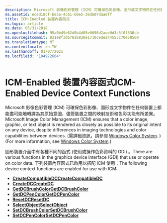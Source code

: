 ```yaml
---
description: Microsoft 影像色彩管理 (ICM) 可確保色彩影像、圖形或文字物件在任何裝置上都能盡可能地轉譯為其原始意圖，儘管裝置之間的映射技術和色彩功能有所差異。
ms.assetid: eced18cf-be5a-4c61-b0e5-36d607daa6ff
title: ICM-Enabled 裝置內容函式
ms.topic: article
ms.date: 05/31/2018
ms.openlocfilehash: 95a0b49e62d0b4d05e0690d2aee0d3c5f0f530cb
ms.sourcegitcommit: 831e8f3db78ab820e1710cede244553c70e50500
ms.translationtype: MT
ms.contentlocale: zh-TW
ms.lasthandoff: 01/07/2021
ms.locfileid: "104972664"
---
```

# <a name="icm-enabled-device-context-functions"></a><span data-ttu-id="fdd32-103">ICM-Enabled 裝置內容函式</span><span class="sxs-lookup"><span data-stu-id="fdd32-103">ICM-Enabled Device Context Functions</span></span>

<span data-ttu-id="fdd32-104">Microsoft 影像色彩管理 (ICM) 可確保色彩影像、圖形或文字物件在任何裝置上都能盡可能地轉譯為其原始意圖，儘管裝置之間的映射技術和色彩功能有所差異。</span><span class="sxs-lookup"><span data-stu-id="fdd32-104">Microsoft Image Color Management (ICM) ensures that a color image, graphic, or text object is rendered as closely as possible to its original intent on any device, despite differences in imaging technologies and color capabilities between devices.</span></span> <span data-ttu-id="fdd32-105"> (需詳細資訊，請參閱 [Windows Color System](/previous-versions//dd372446(v=vs.85)). ) </span><span class="sxs-lookup"><span data-stu-id="fdd32-105">(For more information, see [Windows Color System](/previous-versions//dd372446(v=vs.85)).)</span></span>

<span data-ttu-id="fdd32-106">圖形裝置介面中有各種不同的函式 (使用或操作色彩資料的 GDI) 。</span><span class="sxs-lookup"><span data-stu-id="fdd32-106">There are various functions in the graphics device interface (GDI) that use or operate on color data.</span></span> <span data-ttu-id="fdd32-107">下列裝置內容函式已啟用以搭配 ICM 使用：</span><span class="sxs-lookup"><span data-stu-id="fdd32-107">The following device context functions are enabled for use with ICM:</span></span>

-   [<span data-ttu-id="fdd32-108">**CreateCompatibleDC**</span><span class="sxs-lookup"><span data-stu-id="fdd32-108">**CreateCompatibleDC**</span></span>](/windows/desktop/api/Wingdi/nf-wingdi-createcompatibledc)
-   [<span data-ttu-id="fdd32-109">**CreateDC**</span><span class="sxs-lookup"><span data-stu-id="fdd32-109">**CreateDC**</span></span>](/windows/desktop/api/Wingdi/nf-wingdi-createdca)
-   [<span data-ttu-id="fdd32-110">**GetDCBrushColor**</span><span class="sxs-lookup"><span data-stu-id="fdd32-110">**GetDCBrushColor**</span></span>](/windows/desktop/api/WinGdi/nf-wingdi-getdcbrushcolor)
-   [<span data-ttu-id="fdd32-111">**GetDCPenColor**</span><span class="sxs-lookup"><span data-stu-id="fdd32-111">**GetDCPenColor**</span></span>](/windows/desktop/api/WinGdi/nf-wingdi-getdcpencolor)
-   [<span data-ttu-id="fdd32-112">**ResetDC**</span><span class="sxs-lookup"><span data-stu-id="fdd32-112">**ResetDC**</span></span>](/windows/desktop/api/Wingdi/nf-wingdi-resetdca)
-   [<span data-ttu-id="fdd32-113">**SelectObject**</span><span class="sxs-lookup"><span data-stu-id="fdd32-113">**SelectObject**</span></span>](/windows/desktop/api/Wingdi/nf-wingdi-selectobject)
-   [<span data-ttu-id="fdd32-114">**SetDCBrushColor**</span><span class="sxs-lookup"><span data-stu-id="fdd32-114">**SetDCBrushColor**</span></span>](/windows/desktop/api/Wingdi/nf-wingdi-setdcbrushcolor)
-   [<span data-ttu-id="fdd32-115">**SetDCPenColor**</span><span class="sxs-lookup"><span data-stu-id="fdd32-115">**SetDCPenColor**</span></span>](/windows/desktop/api/Wingdi/nf-wingdi-setdcpencolor)

 

 
